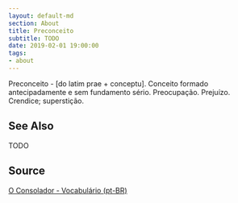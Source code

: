 ```yaml
---
layout: default-md
section: About
title: Preconceito
subtitle: TODO
date: 2019-02-01 19:00:00
tags:
- about
---
```


Preconceito - [do latim prae + conceptu]. Conceito formado antecipadamente e sem fundamento sério. Preocupação. Prejuízo. Crendice; superstição. 


## See Also
TODO

## Source
[O Consolador - Vocabulário (pt-BR)](http://www.oconsolador.com.br/linkfixo/vocabulario/principal.html)
